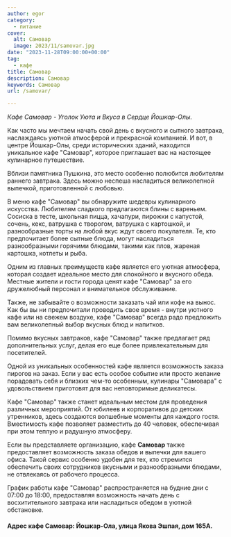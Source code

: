 ```yaml
---
author: egor
category:
  - питание
cover:
  alt: Самовар
  image: 2023/11/samovar.jpg
date: "2023-11-28T09:00:00+00:00"
tag:
  - кафе
title: Самовар
description: Самовар
keywords: Самовар
url: /samovar/

---
```

_Кафе Самовар \- Уголок Уюта и Вкуса в Сердце Йошкар-Олы._

Как часто мы мечтаем начать свой день с вкусного и сытного завтрака, наслаждаясь уютной атмосферой и прекрасной компанией. И вот, в центре Йошкар-Олы, среди исторических зданий, находится уникальное кафе "Самовар", которое приглашает вас на настоящее кулинарное путешествие.

Вблизи памятника Пушкина, это место особенно полюбится любителям раннего завтрака. Здесь можно неспеша насладиться великолепной выпечкой, приготовленной с любовью.

В меню кафе "Самовар" вы обнаружите шедевры кулинарного искусства. Любителям сладкого предлагаются блины с вареньем. Сосиска в тесте, школьная пицца, хачапури, пирожки с капустой, сочень, кекс, ватрушка с творогом, ватрушка с картошкой, и разнообразные торты на любой вкус ждут своего покупателя. Те, кто предпочитает более сытные блюда, могут насладиться разнообразными горячими блюдами, такими как плов, жареная картошка, котлеты и рыба.

Одним из главных преимуществ кафе является его уютная атмосфера, которая создает идеальное место для спокойного и вкусного обеда. Местные жители и гости города ценят кафе "Самовар" за его дружелюбный персонал и внимательное обслуживание.

Также, не забывайте о возможности заказать чай или кофе на вынос. Как бы вы ни предпочитали проводить свое время \- внутри уютного кафе или на свежем воздухе, кафе "Самовар" всегда радо предложить вам великолепный выбор вкусных блюд и напитков.

Помимо вкусных завтраков, кафе "Самовар" также предлагает ряд дополнительных услуг, делая его еще более привлекательным для посетителей.

Одной из уникальных особенностей кафе является возможность заказа пирогов на заказ. Если у вас есть особое событие или просто желание порадовать себя и близких чем-то особенным, кулинары "Самовара" с удовольствием приготовят для вас неповторимые деликатесы.

Кафе "Самовар" также станет идеальным местом для проведения различных мероприятий. От юбилеев и корпоративов до детских утренников, здесь создаются волшебные моменты для каждого гостя. Вместимость кафе позволяет разместить до 40 человек, обеспечивая при этом теплую и радушную атмосферу.

Если вы представляете организацию, кафе **Самовар** также предоставляет возможность заказа обедов и выпечки для вашего офиса. Такой сервис особенно удобен для тех, кто стремится обеспечить своих сотрудников вкусными и разнообразными блюдами, не отвлекаясь от рабочего процесса.

График работы кафе "Самовар" распространяется на будние дни с 07:00 до 18:00, предоставляя возможность начать день с восхитительного завтрака или насладиться обедом в уютной обстановке.

#### Адрес кафе Самовар: Йошкар-Ола, улица Якова Эшпая, дом 165А.

